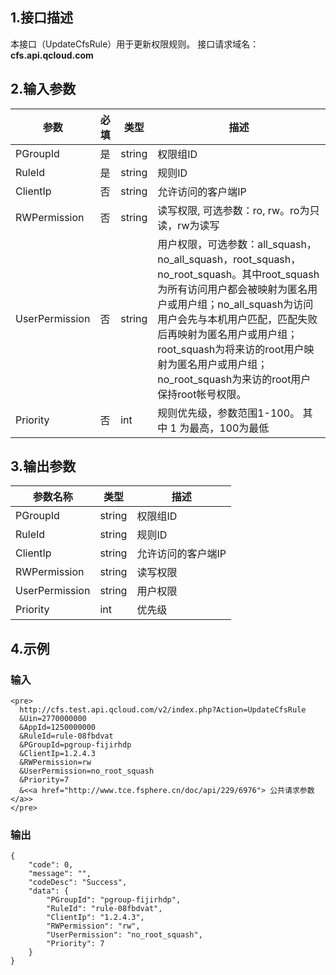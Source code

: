 ## 1.接口描述
本接口（UpdateCfsRule）用于更新权限规则。
接口请求域名：**cfs.api.qcloud.com**
## 2.输入参数
|       参数      | 必填 |  类型  |                               描述                           |
|-----------------|------|--------|--------------------------------------------------------------|
| PGroupId    | 是  | string | 权限组ID |
| RuleId       | 是  | string | 规则ID|
| ClientIp         | 否   | string |  允许访问的客户端IP |
| RWPermission   |  否 | string | 读写权限, 可选参数：ro, rw。ro为只读，rw为读写 |
| UserPermission | 否 | string | 用户权限，可选参数：all_squash，no_all_squash，root_squash，no_root_squash。其中root_squash为所有访问用户都会被映射为匿名用户或用户组；no_all_squash为访问用户会先与本机用户匹配，匹配失败后再映射为匿名用户或用户组；root_squash为将来访的root用户映射为匿名用户或用户组；no_root_squash为来访的root用户保持root帐号权限。|
| Priority       | 否 | int    | 规则优先级，参数范围1-100。 其中 1 为最高，100为最低 |

## 3.输出参数
| 参数名称 | 类型 | 描述 |
|----------|----- | ---- |
| PGroupId    | string | 权限组ID |
| RuleId       |  string | 规则ID|
| ClientIp         |   string |  允许访问的客户端IP |
| RWPermission   |  string | 读写权限|
| UserPermission |  string | 用户权限 |
| Priority       | int    | 优先级 |


## 4.示例 

### 输入


```
<pre>
  http://cfs.test.api.qcloud.com/v2/index.php?Action=UpdateCfsRule
  &Uin=2770000000
  &AppId=1250000000
  &RuleId=rule-08fbdvat
  &PGroupId=pgroup-fijirhdp
  &ClientIp=1.2.4.3
  &RWPermission=rw
  &UserPermission=no_root_squash
  &Priority=7
  &<<a href="http://www.tce.fsphere.cn/doc/api/229/6976"> 公共请求参数 </a>>
</pre>
```

### 输出

```
{
    "code": 0,
    "message": "",
    "codeDesc": "Success",
    "data": {
        "PGroupId": "pgroup-fijirhdp",
        "RuleId": "rule-08fbdvat",
        "ClientIp": "1.2.4.3",
        "RWPermission": "rw",
        "UserPermission": "no_root_squash",
        "Priority": 7
    }
}

```

